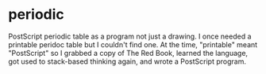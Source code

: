 # periodic
PostScript periodic table as a program not just a drawing. I once
needed a printable peridoc table but I couldn't find one. At the
time, "printable" meant "PostScript" so I grabbed a copy of The Red
Book, learned the language, got used to stack-based thinking again,
and wrote a PostScript program.

